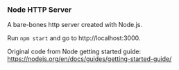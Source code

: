 ### Node HTTP Server

A bare-bones http server created with Node.js.

Run `npm start` and go to http://localhost:3000.

Original code from Node getting started guide: https://nodejs.org/en/docs/guides/getting-started-guide/

